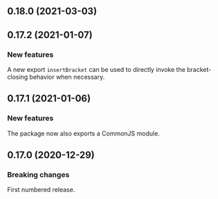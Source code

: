 ## 0.18.0 (2021-03-03)

## 0.17.2 (2021-01-07)

### New features

A new export `insertBracket` can be used to directly invoke the bracket-closing behavior when necessary.

## 0.17.1 (2021-01-06)

### New features

The package now also exports a CommonJS module.

## 0.17.0 (2020-12-29)

### Breaking changes

First numbered release.

